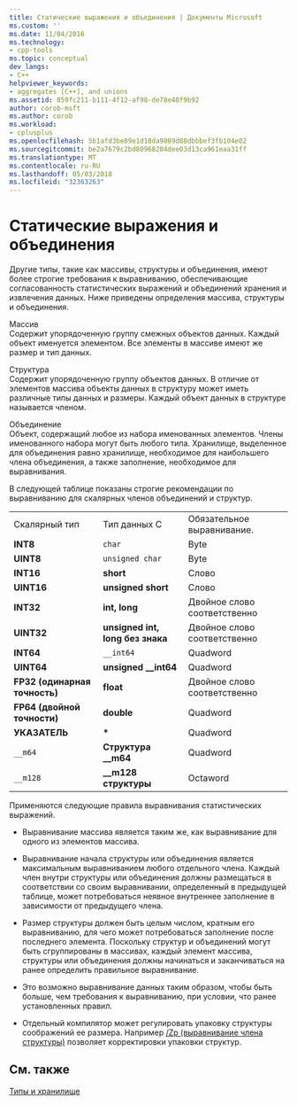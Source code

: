 ```yaml
---
title: Статические выражения и объединения | Документы Microsoft
ms.custom: ''
ms.date: 11/04/2016
ms.technology:
- cpp-tools
ms.topic: conceptual
dev_langs:
- C++
helpviewer_keywords:
- aggregates [C++], and unions
ms.assetid: 859fc211-b111-4f12-af98-de78e48f9b92
author: corob-msft
ms.author: corob
ms.workload:
- cplusplus
ms.openlocfilehash: 5b1afd3be89e1d18da9889d88dbbbef3fb104e02
ms.sourcegitcommit: be2a7679c2bd80968204dee03d13ca961eaa31ff
ms.translationtype: MT
ms.contentlocale: ru-RU
ms.lasthandoff: 05/03/2018
ms.locfileid: "32363263"
---
```

# <a name="aggregates-and-unions"></a>Статические выражения и объединения
Другие типы, такие как массивы, структуры и объединения, имеют более строгие требования к выравниванию, обеспечивающие согласованность статистических выражений и объединений хранения и извлечения данных. Ниже приведены определения массива, структуры и объединения.  
  
 Массив  
 Содержит упорядоченную группу смежных объектов данных. Каждый объект именуется элементом. Все элементы в массиве имеют же размер и тип данных.  
  
 Структура  
 Содержит упорядоченную группу объектов данных. В отличие от элементов массива объекты данных в структуру может иметь различные типы данных и размеры. Каждый объект данных в структуре называется членом.  
  
 Объединение  
 Объект, содержащий любое из набора именованных элементов. Члены именованного набора могут быть любого типа. Хранилище, выделенное для объединения равно хранилище, необходимое для наибольшего члена объединения, а также заполнение, необходимое для выравнивания.  
  
 В следующей таблице показаны строгие рекомендации по выравниванию для скалярных членов объединений и структур.  
  
||||  
|-|-|-|  
|Скалярный тип|Тип данных C|Обязательное выравнивание.|  
|**INT8**|`char`|Byte|  
|**UINT8**|`unsigned char`|Byte|  
|**INT16**|**short**|Слово|  
|**UINT16**|**unsigned short**|Слово|  
|**INT32**|**int, long**|Двойное слово соответственно|  
|**UINT32**|**unsigned int, long без знака**|Двойное слово соответственно|  
|**INT64**|`__int64`|Quadword|  
|**UINT64**|**unsigned __int64**|Quadword|  
|**FP32 (одинарная точность)**|**float**|Двойное слово соответственно|  
|**FP64 (двойной точности)**|**double**|Quadword|  
|**УКАЗАТЕЛЬ**|**\***|Quadword|  
|`__m64`|**Структура __m64**|Quadword|  
|`__m128`|**__m128 структуры**|Octaword|  
  
 Применяются следующие правила выравнивания статистических выражений.  
  
-   Выравнивание массива является таким же, как выравнивание для одного из элементов массива.  
  
-   Выравнивание начала структуры или объединения является максимальным выравниванием любого отдельного члена. Каждый член внутри структуры или объединения должны размещаться в соответствии со своим выравнивании, определенный в предыдущей таблице, может потребоваться неявное внутреннее заполнение в зависимости от предыдущего члена.  
  
-   Размер структуры должен быть целым числом, кратным его выравниванию, для чего может потребоваться заполнение после последнего элемента. Поскольку структур и объединений могут быть сгруппированы в массивах, каждый элемент массива, структуры или объединения должны начинаться и заканчиваться на ранее определить правильное выравнивание.  
  
-   Это возможно выравнивание данных таким образом, чтобы быть больше, чем требования к выравниванию, при условии, что ранее установленных правил.  
  
-   Отдельный компилятор может регулировать упаковку структуры соображений ее размера. Например [/Zp (выравнивание члена структуры)](../build/reference/zp-struct-member-alignment.md) позволяет корректировки упаковки структур.  
  
## <a name="see-also"></a>См. также  
 [Типы и хранилище](../build/types-and-storage.md)
